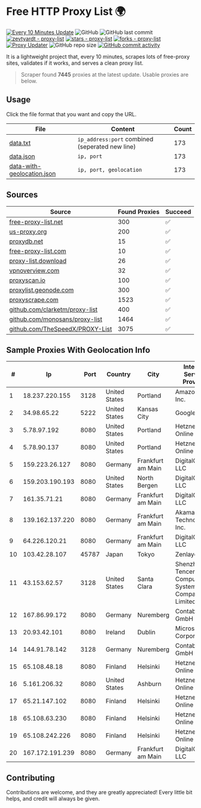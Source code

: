 
# Free HTTP Proxy List 🌍

[![Every 10 Minutes Update](https://github.com/mertguvencli/http-proxy-list/actions/workflows/main.yml/badge.svg?branch=main)](https://github.com/mertguvencli/http-proxy-list/actions/workflows/main.yml)
![GitHub](https://img.shields.io/github/license/mertguvencli/http-proxy-list)
![GitHub last commit](https://img.shields.io/github/last-commit/mertguvencli/http-proxy-list)
[![zevtyardt - proxy-list](https://img.shields.io/static/v1?label=zevtyardt&message=proxy-list&color=blue&logo=github)](https://github.com/zevtyardt/proxy-list "Go to GitHub repo")
[![stars - proxy-list](https://img.shields.io/github/stars/zevtyardt/proxy-list?style=social)](https://github.com/zevtyardt/proxy-list)
[![forks - proxy-list](https://img.shields.io/github/forks/zevtyardt/proxy-list?style=social)](https://github.com/zevtyardt/proxy-list)
[![Proxy Updater](https://github.com/zevtyardt/proxy-list/workflows/Proxy%20Updater/badge.svg)](https://github.com/zevtyardt/proxy-list/actions?query=workflow:"Proxy+Updater")
![GitHub repo size](https://img.shields.io/github/repo-size/zevtyardt/proxy-list)
[![GitHub commit activity](https://img.shields.io/github/commit-activity/m/zevtyardt/proxy-list?logo=commits)](https://github.com/zevtyardt/proxy-list/commits/main)

It is a lightweight project that, every 10 minutes, scrapes lots of free-proxy sites, validates if it works, and serves a clean proxy list.

> Scraper found **7445** proxies at the latest update. Usable proxies are below.

## Usage

Click the file format that you want and copy the URL.

|File|Content|Count|
|----|-------|-----|
|[data.txt](https://raw.githubusercontent.com/mertguvencli/http-proxy-list/main/proxy-list/data.txt)|`ip_address:port` combined (seperated new line)|173|
|[data.json](https://raw.githubusercontent.com/mertguvencli/http-proxy-list/main/proxy-list/data.json)|`ip, port`|173|
|[data-with-geolocation.json](https://raw.githubusercontent.com/mertguvencli/http-proxy-list/main/proxy-list/data-with-geolocation.json)|`ip, port, geolocation`|173|

## Sources

|Source|Found Proxies|Succeed|
|------|-------------|-------|
|[free-proxy-list.net](https://free-proxy-list.net)|300|✅|
|[us-proxy.org](https://www.us-proxy.org)|200|✅|
|[proxydb.net](http://proxydb.net)|15|✅|
|[free-proxy-list.com](https://free-proxy-list.com/?page=&port=&type%5B%5D=http&type%5B%5D=https&up_time=0&search=Search)|10|✅|
|[proxy-list.download](https://www.proxy-list.download/HTTP)|26|✅|
|[vpnoverview.com](https://vpnoverview.com/privacy/anonymous-browsing/free-proxy-servers)|32|✅|
|[proxyscan.io](https://www.proxyscan.io)|100|✅|
|[proxylist.geonode.com](https://proxylist.geonode.com/api/proxy-list?limit=300&page=1&sort_by=lastChecked&sort_type=desc&protocols=http,https)|300|✅|
|[proxyscrape.com](https://api.proxyscrape.com/v2/?request=displayproxies&protocol=http&timeout=10000&country=all&ssl=all&anonymity=all)|1523|✅|
|[github.com/clarketm/proxy-list](https://raw.githubusercontent.com/clarketm/proxy-list/master/proxy-list-raw.txt)|400|✅|
|[github.com/monosans/proxy-list](https://raw.githubusercontent.com/monosans/proxy-list/main/proxies/http.txt)|1464|✅|
|[github.com/TheSpeedX/PROXY-List](https://raw.githubusercontent.com/TheSpeedX/PROXY-List/master/http.txt)|3075|✅|


## Sample Proxies With Geolocation Info

|#|Ip|Port|Country|City|Internet Service Provider|
|-|--|----|-------|----|-------------------------|
|1|18.237.220.155|3128|United States|Portland|Amazon.com, Inc.|
|2|34.98.65.22|5222|United States|Kansas City|Google LLC|
|3|5.78.97.192|8080|United States|Portland|Hetzner Online GmbH|
|4|5.78.90.137|8080|United States|Portland|Hetzner Online GmbH|
|5|159.223.26.127|8080|Germany|Frankfurt am Main|DigitalOcean, LLC|
|6|159.203.190.193|8080|United States|North Bergen|DigitalOcean, LLC|
|7|161.35.71.21|8080|Germany|Frankfurt am Main|DigitalOcean, LLC|
|8|139.162.137.220|8080|Germany|Frankfurt am Main|Akamai Technologies, Inc.|
|9|64.226.120.21|8080|Germany|Frankfurt am Main|DigitalOcean, LLC|
|10|103.42.28.107|45787|Japan|Tokyo|Zenlayer Inc|
|11|43.153.62.57|3128|United States|Santa Clara|Shenzhen Tencent Computer Systems Company Limited|
|12|167.86.99.172|8080|Germany|Nuremberg|Contabo GmbH|
|13|20.93.42.101|8080|Ireland|Dublin|Microsoft Corporation|
|14|144.91.78.142|3128|Germany|Nuremberg|Contabo GmbH|
|15|65.108.48.18|8080|Finland|Helsinki|Hetzner Online GmbH|
|16|5.161.206.32|8080|United States|Ashburn|Hetzner Online GmbH|
|17|65.21.147.102|8080|Finland|Helsinki|Hetzner Online GmbH|
|18|65.108.63.230|8080|Finland|Helsinki|Hetzner Online GmbH|
|19|65.108.242.226|8080|Finland|Helsinki|Hetzner Online GmbH|
|20|167.172.191.239|8080|Germany|Frankfurt am Main|DigitalOcean, LLC|



## Contributing

Contributions are welcome, and they are greatly appreciated! Every
little bit helps, and credit will always be given.

